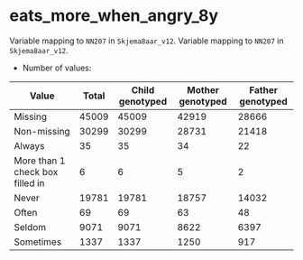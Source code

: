 # eats_more_when_angry_8y
Variable mapping to `NN207` in `Skjema8aar_v12`.
Variable mapping to `NN207` in `Skjema8aar_v12`.
- Number of values:

| Value | Total | Child genotyped | Mother genotyped | Father genotyped |
| ----- | ----- | --------------- | ---------------- | ---------------- |
| Missing | 45009 | 45009 | 42919 | 28666 |
| Non-missing | 30299 | 30299 | 28731 | 21418 |
| Always | 35 | 35 | 34 |22 |
| More than 1 check box filled in | 6 | 6 | 5 |2 |
| Never | 19781 | 19781 | 18757 |14032 |
| Often | 69 | 69 | 63 |48 |
| Seldom | 9071 | 9071 | 8622 |6397 |
| Sometimes | 1337 | 1337 | 1250 |917 |



